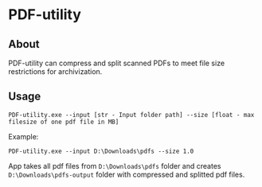 # PDF-utility
## About

PDF-utility can compress and split scanned PDFs to meet file size restrictions for archivization.

## Usage
```
PDF-utility.exe --input [str - Input folder path] --size [float - max filesize of one pdf file in MB]
```
Example:
```
PDF-utility.exe --input D:\Downloads\pdfs --size 1.0
```
App takes all pdf files from ```D:\Downloads\pdfs``` folder and creates ```D:\Downloads\pdfs-output``` folder with compressed and splitted pdf files.
